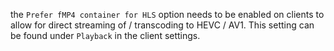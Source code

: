 the `Prefer fMP4 container for HLS` option needs to be enabled on clients to allow for direct streaming of / transcoding to HEVC / AV1.
This setting can be found under `Playback` in the client settings.